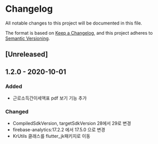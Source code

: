 # Changelog
All notable changes to this project will be documented in this file.

The format is based on [Keep a Changelog](https://keepachangelog.com/en/1.0.0/),
and this project adheres to [Semantic Versioning](https://semver.org/spec/v2.0.0.html).

## [Unreleased]

## 1.2.0 - 2020-10-01
### Added
- 근로소득간이세액표 pdf 보기 기능 추가

### Changed
- CompiledSdkVersion, targetSdkVersion 28에서 29로 변경
- firebase-analytics:17.2.2 에서 17.5.0 으로 변경
- KrUtils 클래스를 flutter_jk패키지로 이동
